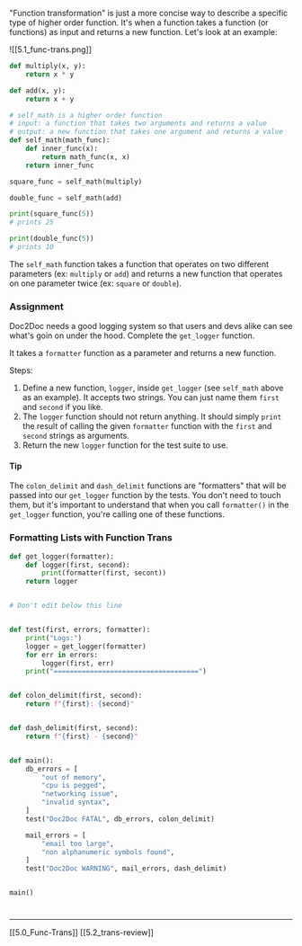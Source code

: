 "Function transformation" is just a more concise way to describe a specific type of higher order function. It's when a function takes a function (or functions) as input and returns a new function. Let's look at an example:

![[5.1_func-trans.png]]

``` python
def multiply(x, y):
    return x * y

def add(x, y):
    return x + y

# self_math is a higher order function
# input: a function that takes two arguments and returns a value
# output: a new function that takes one argument and returns a value
def self_math(math_func):
    def inner_func(x):
        return math_func(x, x)
    return inner_func

square_func = self_math(multiply)

double_func = self_math(add)

print(square_func(5))
# prints 25

print(double_func(5))
# prints 10
```

The `self_math` function takes a function that operates on two different parameters (ex: `multiply` or `add`) and returns a new function that operates on one parameter twice (ex: `square` or `double`).

### Assignment
Doc2Doc needs a good logging system so that users and devs alike can see what's goin on under the hood. 
Complete the `get_logger` function. 

It takes a  `formatter` function as a parameter and returns a new function. 

Steps:
1. Define a new function, `logger`, inside `get_logger` (see `self_math` above as an example). It accepts two strings. You can just name them `first` and `second` if you like. 
2. The `logger` function should not return anything. It should simply `print` the result of calling the given `formatter` function with the `first` and `second` strings as arguments. 
3. Return the new `logger` function for the test suite to use. 

#### Tip
The `colon_delimit` and `dash_delimit` functions are "formatters" that will be passed into our `get_logger` function by the tests. You don't need to touch them, but it's important to understand that when you call `formatter()` in the `get_logger` function, you're calling one of these functions.


### Formatting Lists with Function Trans

``` python
def get_logger(formatter):
    def logger(first, second):
	    print(formatter(first, secont))
	return logger


# Don't edit below this line


def test(first, errors, formatter):
    print("Logs:")
    logger = get_logger(formatter)
    for err in errors:
        logger(first, err)
    print("====================================")


def colon_delimit(first, second):
    return f"{first}: {second}"


def dash_delimit(first, second):
    return f"{first} - {second}"


def main():
    db_errors = [
        "out of memory",
        "cpu is pegged",
        "networking issue",
        "invalid syntax",
    ]
    test("Doc2Doc FATAL", db_errors, colon_delimit)

    mail_errors = [
        "email too large",
        "non alphanumeric symbols found",
    ]
    test("Doc2Doc WARNING", mail_errors, dash_delimit)


main()
```

# 
---
[[5.0_Func-Trans]]
[[5.2_trans-review]]